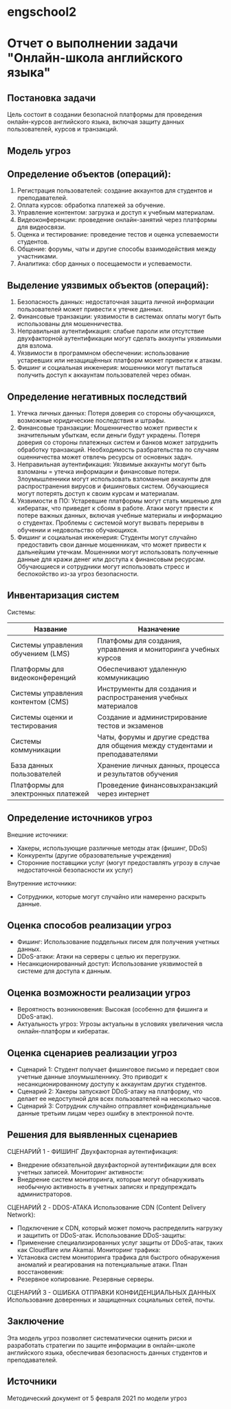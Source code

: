 # engschool2
# Отчет о выполнении задачи "Онлайн-школа английского языка"

## Постановка задачи
Цель состоит в создании безопасной платформы для проведения онлайн-курсов английского языка, включая защиту данных пользователей, курсов и транзакций.



## Модель угроз

## Определение объектов (операций):
1. Регистрация пользователей: создание аккаунтов для студентов и преподавателей.
2. Оплата курсов: обработка платежей за обучение.
3. Управление контентом: загрузка и доступ к учебным материалам.
4. Видеоконференции: проведение онлайн-занятий через платформы для видеосвязи.
5. Оценка и тестирование: проведение тестов и оценка успеваемости студентов.
6. Общение: форумы, чаты и другие способы взаимодействия между участниками.
7. Аналитика: сбор данных о посещаемости и успеваемости.

## Выделение уязвимых объектов (операций):
1. Безопасность данных: недостаточная защита личной информации пользователей может привести к утечке данных.
2. Финансовые транзакции: уязвимости в системах оплаты могут быть использованы для мошенничества.
3. Неправильная аутентификация: слабые пароли или отсутствие двухфакторной аутентификации могут сделать аккаунты уязвимыми для взлома.
4. Уязвимости в программном обеспечении: использование устаревших или незащищённых платформ может привести к атакам.
5. Фишинг и социальная инженерия: мошенники могут пытаться получить доступ к аккаунтам пользователей через обман.

## Определение негативных последствий
1. Утечка личных данных:
Потеря доверия со стороны обучающихся, возможные юридические последствия и штрафы. 
2. Финансовые транзакции:
Мошенничество может привести к значительным убыткам, если деньги будут украдены.
Потеря доверия со стороны платежных систем и банков может затруднить обработку транзакций. Необходимость разбрательства по случаям ошенничества может отвлечь ресурсы от основных задач.
3. Неправильная аутентификация:
Уязвимые аккаунты могут быть взломаны = утечка информации и финансовые потери.
Злоумышленники могут использовать взломанные аккаунты для распространения вирусов и фишинговых систем.
Обучающиеся могут потерять доступ к своим курсам и материалам.
4. Уязвимости в ПО:
Устаревшие платформы могут стать мишенью для кибератак, что приведет к сбоям в работе.
Атаки могут првести к потере важных данных, включая учебные материалы и информацию о студентах.
Проблемы с системой могут вызвать перерывы в обучении и недовольство обучающихся.
5. Фишинг и социальная инженерия:
Студенты могут случайно предоставить свои данные мошенникам, что может привести к дальнейшим утечкам.
Мошенники могут использовать полученные данные для кражи денег или доступа к финансовым ресурсам.
Обучающиеся и сотрудники могут использовать стресс и беспокойство из-за угроз безопасности.

## Инвентаризация систем
Системы:
  
| Название                             | Назначение                                                                 |
|--------------------------------------|-----------------------------------------------------------------------------|
| Системы управления обучением (LMS)   | Платфомы для создания, управления и мониторинга учебных курсов |
| Платформы для видеоконференций       | Обеспечивают удаленную коммуникацию |
| Системы управления контентом (CMS)   | Инструменты для создания и распространения учебных материалов |
| Системы оценки и тестирования        | Создание и администрирование тестов и экзаменов |
| Системы коммуникации                 | Чаты, форумы и другие средства для общения между студентами и преподавателями |
| База данных пользователей            | Хранение личных данных, процесса и результатов обучения |
| Платформы для электронных платежей   | Проведение финансовыхранзакций через интернет |

## Определение источников угроз
Внешние источники:
- Хакеры, использующие различные методы атак (фишинг, DDoS)
- Конкуренты (другие образовательные учреждения)
- Сторонние поставщики услуг (могут предоставлять угрозу в случае недостаточной безопасности их услуг)

Внутренние источники:
- Сотрудники, которые могут случайно или намеренно раскрыть данные.

## Оценка способов реализации угроз
- Фишинг: Использование поддельных писем для получения учетных данных.
- DDoS-атаки: Атаки на серверы с целью их перегрузки.
- Несанкционированный доступ: Использование уязвимостей в системе для доступа к данным.

## Оценка возможности реализации угроз
- Вероятность возникновения: Высокая (особенно для фишинга и DDoS-атак).
- Актуальность угроз: Угрозы актуальны в условиях увеличения числа онлайн-платформ и кибератак.

## Оценка сценариев реализации угроз
- Сценарий 1: Студент получает фишинговое письмо и передает свои учетные данные злоумышленнику. Это приводит к несанкционированному доступу к аккаунтам других студентов.
- Сценарий 2: Хакеры запускают DDoS-атаку на платформу, что делает ее недоступной для всех пользователей на несколько часов.
- Сценарий 3: Сотрудник случайно отправляет конфиденциальные данные третьим лицам через ошибку в электронной почте.

## Решения для выявленных сценариев
СЦЕНАРИЙ 1 - ФИШИНГ
Двухфакторная аутентификация:
- Внедрение обязательной двухфакторной аутентификации для всех учетных записей.
Мониторинг активности:
- Внедрение систем мониторинга, которые могут обнаруживать необычную активность в учетных записях и предупреждать администраторов.

СЦЕНАРИЙ 2 - DDOS-АТАКА
Использование CDN (Content Delivery Network):
- Подключение к CDN, который может помочь распределить нагрузку и защитить от DDoS-атак.
Использование DDoS-защиты:
- Применение специализированных услуг защиты от DDoS-атак, таких как Cloudflare или Akamai.
Мониторинг трафика:
- Установка систем мониторинга трафика для быстрого обнаружения аномалий и реагирования на потенциальные атаки.
План восстановения:
- Резервное копирование. Резервные серверы.

СЦЕНАРИЙ 3 - ОШИБКА ОТПРАВКИ КОНФИДЕНЦИАЛЬНЫХ ДАННЫХ
Использование доверенных и защищенных социальных сетей, почты.

## Заключение
Эта модель угроз позволяет систематически оценить риски и разработать стратегии по защите информации в онлайн-школе английского языка, обеспечивая безопасность данных студентов и преподавателей.


## Источники
Методический документ от 5 февраля 2021 по модели угроз
